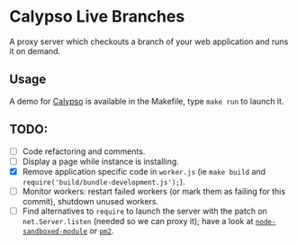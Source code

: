 # Calypso Live Branches

A proxy server which checkouts a branch of your web application and runs it on demand.

## Usage

A demo for [Calypso](https://github.com/Automattic/wp-calypso) is available in the Makefile, type `make run` to launch it.

## TODO:

- [ ] Code refactoring and comments.
- [ ] Display a page while instance is installing.
- [x] Remove application specific code in `worker.js` (ie `make build` and `require('build/bundle-development.js');`).
- [ ] Monitor workers: restart failed workers (or mark them as failing for this commit), shutdown unused workers.
- [ ] Find alternatives to `require` to launch the server with the patch on `net.Server.listen` (needed so we can proxy it); have a look at [`node-sandboxed-module`](https://github.com/felixge/node-sandboxed-module) or [`pm2`](https://github.com/Unitech/pm2). 
